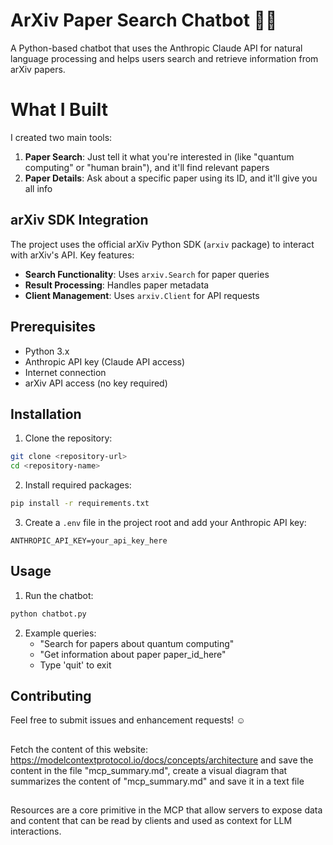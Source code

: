 # ArXiv Paper Search Chatbot 💬🤖

A Python-based chatbot that uses the Anthropic Claude API for natural language processing and helps users search and retrieve information from arXiv papers. 

# What I Built 

I created two main tools:
1. **Paper Search**: Just tell it what you're interested in (like "quantum computing" or "human brain"), and it'll find relevant papers
2. **Paper Details**: Ask about a specific paper using its ID, and it'll give you all info

## arXiv SDK Integration    

The project uses the official arXiv Python SDK (`arxiv` package) to interact with arXiv's API. 
Key features:

- **Search Functionality**: Uses `arxiv.Search` for paper queries
- **Result Processing**: Handles paper metadata
- **Client Management**: Uses `arxiv.Client` for API requests

## Prerequisites

- Python 3.x
- Anthropic API key (Claude API access)
- Internet connection
- arXiv API access (no key required)

## Installation

1. Clone the repository:
```bash
git clone <repository-url>
cd <repository-name>
```

2. Install required packages:
```bash
pip install -r requirements.txt
```

3. Create a `.env` file in the project root and add your Anthropic API key:
```
ANTHROPIC_API_KEY=your_api_key_here
```

## Usage

1. Run the chatbot:
```bash
python chatbot.py
```

2. Example queries:
   - "Search for papers about quantum computing"
   - "Get information about paper paper_id_here"
   - Type 'quit' to exit


## Contributing
Feel free to submit issues and enhancement requests! ☺️



## 
Fetch the content of this website: https://modelcontextprotocol.io/docs/concepts/architecture and save the content in the file "mcp_summary.md", create a visual diagram that summarizes the content of "mcp_summary.md" and save it in a text file

##
Resources are a core primitive in the MCP that allow servers to expose data and content that can be read by clients and used as context for LLM interactions.
